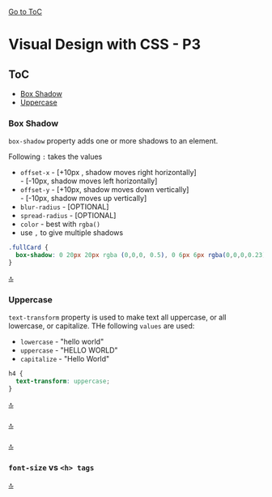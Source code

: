 [Go to ToC](../README.md)

# Visual Design with CSS - P3

## ToC
* [Box Shadow](#box-shadow)  
* [Uppercase](#uppercase)

### Box Shadow

`box-shadow` property adds one or more shadows to an element.

Following `:` takes the values
* `offset-x` - [+10px , shadow moves right horizontally]  
             - [-10px, shadow moves left horizontally]  
* `offset-y` - [+10px, shadow moves down vertically]  
             - [-10px, shadow moves up vertically]
* `blur-radius` - [OPTIONAL] 
* `spread-radius` - [OPTIONAL]
* `color` - best with `rgba()`
* use `,` to give multiple shadows

```css
.fullCard {
  box-shadow: 0 20px 20px rgba (0,0,0, 0.5), 0 6px 6px rgba(0,0,0,0.23);
}
```


[🔝](#toc)  
  
### Uppercase

`text-transform` property is used to make text all uppercase, or all lowercase, or capitalize. THe following `values`  are used:

* `lowercase` - "hello world"
* `uppercase` - "HELLO WORLD"
* `capitalize` - "Hello World"

```css
h4 {
  text-transform: uppercase;
}
```
  
[🔝](#toc)  

### 

  
[🔝](#toc)  

### 

  
[🔝](#toc)  

### `font-size` vs `<h> tags`

  
[🔝](#toc)  
  
  
  
